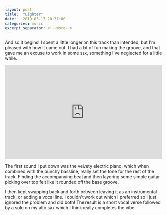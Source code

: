 ```yaml
---
layout: post
title:  "Lighter"
date:   2019-03-17 20:31:00
categories: music
excerpt_separator: <!--more-->
---
```


And so it begins! I spent a little longer on this track than intended, but I'm pleased with how it came out. I had a lot of fun making the groove, and that gave me an excuse to work in some sax, something I've neglected for a little while.

<iframe width="100%" height="300" scrolling="no" frameborder="no" allow="autoplay" src="https://w.soundcloud.com/player/?url=https%3A//api.soundcloud.com/tracks/591590139&color=%23bcbcbd&auto_play=false&hide_related=false&show_comments=true&show_user=true&show_reposts=false&show_teaser=true&visual=true"></iframe>

<!--more-->

The first sound I put down was the velvety electric piano, which when combined with the punchy bassline, really set the tone for the rest of the track. Finding the accompanying beat and then layering some simple guitar picking over top felt like it rounded off the base groove.

I then kept swapping back and forth between leaving it as an instrumental track, or adding a vocal line. I couldn't work out which I preferred so I just ignored the problem and did both! The result is a short vocal verse followed by a solo on my alto sax which I think really completes the vibe.
